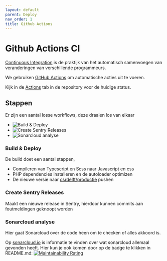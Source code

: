 ```yaml
---
layout: default
parent: Deploy
nav_order: 1
title: Github Actions
---
```


# Github Actions CI

[Continuous Integration](https://en.wikipedia.org/wiki/Continuous_integration) is de praktijk van het automatisch samenvoegen van veranderingen van verschillende programmeurs.

We gebruiken [GitHub Actions](https://docs.github.com/en/actions) om automatische acties uit te voeren.

Kijk in de [Actions](https://github.com/csrdelft/csrdelft.nl/actions) tab in de repository voor de huidige status.

## Stappen

Er zijn een aantal losse workflows, deze draaien los van elkaar

- ![Build & Deploy](https://github.com/csrdelft/csrdelft.nl/workflows/Build%20&%20Deploy/badge.svg)
- ![Create Sentry Releases](https://github.com/csrdelft/csrdelft.nl/workflows/Create%20Sentry%20Releases/badge.svg)
- ![Sonarcloud analyse](https://github.com/csrdelft/csrdelft.nl/workflows/Sonarcloud%20analyse/badge.svg)

### Build & Deploy

De build doet een aantal stappen,
* Compileren van Typescript en Scss naar Javascript en css
* PHP dependencies installeren en de autoloader optimizen
* De nieuwe versie naar [csrdelft/productie](https://github.com/csrdelft/productie) pushen

### Create Sentry Releases

Maakt een nieuwe release in Sentry, hierdoor kunnen commits aan foutmeldingen geknoopt worden

### Sonarcloud analyse

Hier gaat Sonarcloud over de code heen om te checken of alles akkoord is.

Op [sonarcloud.io](https://sonarcloud.io/dashboard?id=csrdelft_csrdelft.nl) is informatie te vinden over wat sonarcloud allemaal gevonden heeft. Hier kun je ook komen door op de badge te klikken in README.md: [![Maintainability Rating](https://sonarcloud.io/api/project_badges/measure?project=csrdelft_csrdelft.nl&metric=sqale_rating)](https://sonarcloud.io/dashboard?id=csrdelft_csrdelft.nl)
